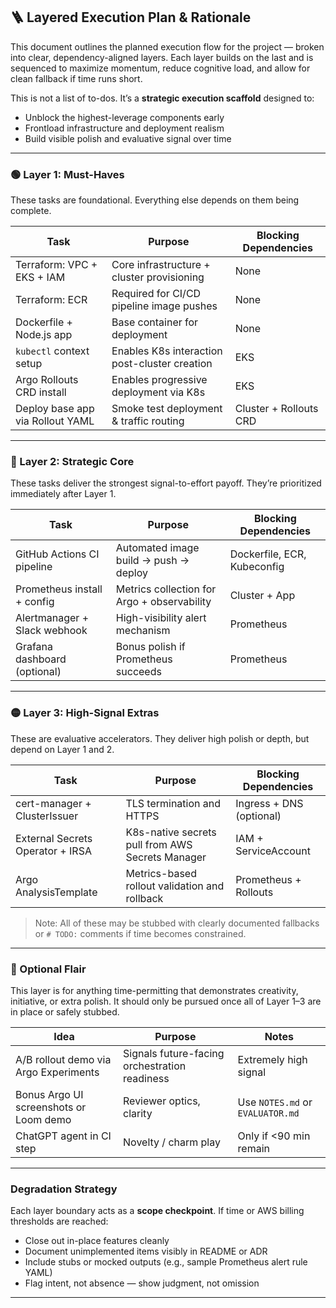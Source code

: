 ## 🪜 Layered Execution Plan & Rationale

This document outlines the planned execution flow for the project — broken into clear, dependency-aligned layers. Each layer builds on the last and is sequenced to maximize momentum, reduce cognitive load, and allow for clean fallback if time runs short.

This is not a list of to-dos. It’s a **strategic execution scaffold** designed to:

- Unblock the highest-leverage components early
- Frontload infrastructure and deployment realism
- Build visible polish and evaluative signal over time

---

### 🟢 Layer 1: Must-Haves

These tasks are foundational. Everything else depends on them being complete.

| Task                                | Purpose                                         | Blocking Dependencies       |
|-------------------------------------|-------------------------------------------------|-----------------------------|
| Terraform: VPC + EKS + IAM          | Core infrastructure + cluster provisioning      | None                        |
| Terraform: ECR                      | Required for CI/CD pipeline image pushes        | None                        |
| Dockerfile + Node.js app            | Base container for deployment                   | None                        |
| `kubectl` context setup             | Enables K8s interaction post-cluster creation   | EKS                         |
| Argo Rollouts CRD install           | Enables progressive deployment via K8s          | EKS                         |
| Deploy base app via Rollout YAML   | Smoke test deployment & traffic routing         | Cluster + Rollouts CRD      |

---

### 🔵 Layer 2: Strategic Core

These tasks deliver the strongest signal-to-effort payoff. They’re prioritized immediately after Layer 1.

| Task                                | Purpose                                         | Blocking Dependencies       |
|-------------------------------------|-------------------------------------------------|-----------------------------|
| GitHub Actions CI pipeline          | Automated image build → push → deploy           | Dockerfile, ECR, Kubeconfig |
| Prometheus install + config         | Metrics collection for Argo + observability     | Cluster + App               |
| Alertmanager + Slack webhook        | High-visibility alert mechanism                 | Prometheus                  |
| Grafana dashboard (optional)        | Bonus polish if Prometheus succeeds             | Prometheus                  |

---

### 🟡 Layer 3: High-Signal Extras

These are evaluative accelerators. They deliver high polish or depth, but depend on Layer 1 and 2.

| Task                                | Purpose                                         | Blocking Dependencies       |
|-------------------------------------|-------------------------------------------------|-----------------------------|
| cert-manager + ClusterIssuer        | TLS termination and HTTPS                       | Ingress + DNS (optional)    |
| External Secrets Operator + IRSA   | K8s-native secrets pull from AWS Secrets Manager| IAM + ServiceAccount        |
| Argo AnalysisTemplate               | Metrics-based rollout validation and rollback   | Prometheus + Rollouts       |

> Note: All of these may be stubbed with clearly documented fallbacks or `# TODO:` comments if time becomes constrained.

---

### 🔴 Optional Flair

This layer is for anything time-permitting that demonstrates creativity, initiative, or extra polish. It should only be pursued once all of Layer 1–3 are in place or safely stubbed.

| Idea                                | Purpose                                         | Notes                       |
|-------------------------------------|-------------------------------------------------|-----------------------------|
| A/B rollout demo via Argo Experiments | Signals future-facing orchestration readiness | Extremely high signal       |
| Bonus Argo UI screenshots or Loom demo | Reviewer optics, clarity                      | Use `NOTES.md` or `EVALUATOR.md` |
| ChatGPT agent in CI step             | Novelty / charm play                           | Only if <90 min remain       |

---

### Degradation Strategy

Each layer boundary acts as a **scope checkpoint**. If time or AWS billing thresholds are reached:

- Close out in-place features cleanly
- Document unimplemented items visibly in README or ADR
- Include stubs or mocked outputs (e.g., sample Prometheus alert rule YAML)
- Flag intent, not absence — show judgment, not omission

---
